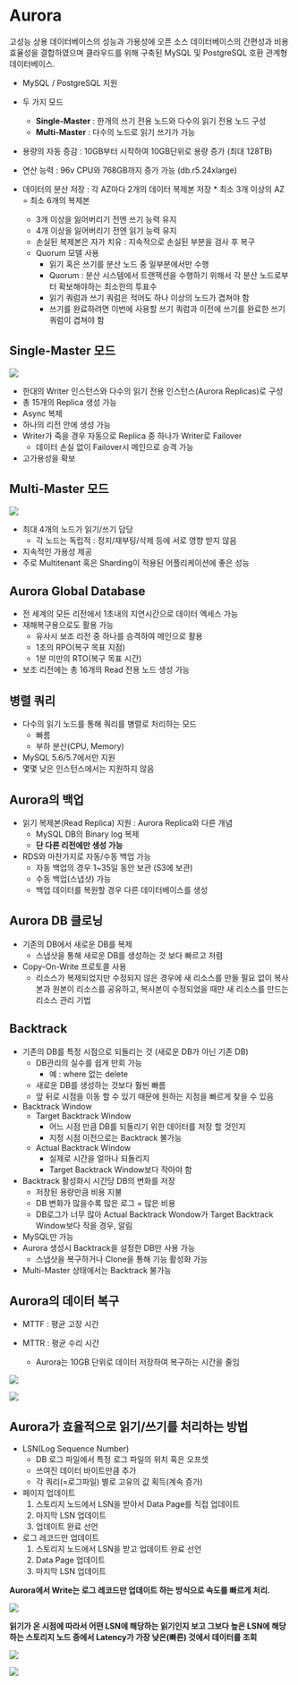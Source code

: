 # Aurora

고성능 상용 데이터베이스의 성능과 가용성에 오픈 소스 데이터베이스의 간편성과 비용 효율성을 결합하였으며 클라우드를 위해 구축된 MySQL 및 PostgreSQL 호환 관계형 데이터베이스.

* MySQL / PostgreSQL 지원
* 두 가지 모드
  * **Single-Master** : 한개의 쓰기 전용 노드와 다수의 읽기 전용 노드 구성
  * **Multi-Master** : 다수의 노드로 읽기 쓰기가 가능

* 용량의 자동 증감 : 10GB부터 시작하여 10GB단위로 용량 증가 (최대 128TB)
* 연산 능력 : 96v CPU와 768GB까지 증가 가능 (db.r5.24xlarge)
* 데이터의 분산 저장 : 각 AZ마다 2개의 데이터 복제본 저장 * 최소 3개 이상의 AZ = 최소 6개의 복제본
  * 3개 이상을 잃어버리기 전엔 쓰기 능력 유지
  * 4개 이상을 잃어버리기 전엔 읽기 능력 유지
  * 손실된 복제본은 자가 치유 : 지속적으로 손실된 부분을 검사 후 복구
  * Quorum 모델 사용
    * 읽기 혹은 쓰기를 분산 노드 중 일부분에서만 수행
    * Quorum : 분산 시스템에서 트랜잭션을 수행하기 위해서 각 분산 노드로부터 확보해야하는 최소한의 투표수
    * 읽기 쿼럼과 쓰기 쿼럼은 적어도 하나 이상의 노드가 겹쳐야 함
    * 쓰기를 완료하려면 이번에 사용할 쓰기 쿼럼과 이전에 쓰기를 완료한 쓰기 쿼럼이 겹쳐야 함

## Single-Master 모드

![](./images/Aurora_아키텍쳐_SingleMaster.png)

* 한대의 Writer 인스턴스와 다수의 읽기 전용 인스턴스(Aurora Replicas)로 구성
* 총 15개의 Replica 생성 가능
* Async 복제
* 하나의 리전 안에 생성 가능
* Writer가 죽을 경우 자동으로 Replica 중 하나가 Writer로 Failover
  * 데이터 손실 없이 Failover시 메인으로 승격 가능
* 고가용성을 확보

## Multi-Master 모드

![](./images/Aurora_아키텍쳐_MultiMaster.png)

* 최대 4개의 노드가 읽기/쓰기 담당
  * 각 노드는 독립적 : 정지/재부팅/삭제 등에 서로 영향 받지 않음
* 지속적인 가용성 제공
* 주로 Multitenant 혹은 Sharding이 적용된 어플리케이션에 좋은 성능

## Aurora Global Database

* 전 세계의 모든 리전에서 1초내의 지연시간으로 데이터 엑세스 가능
* 재해복구용으로도 활용 가능
  * 유사시 보조 리전 중 하나를 승격하여 메인으로 활용
  * 1초의 RPO(복구 목표 지점)
  * 1분 미만의 RTO(복구 목표 시간)
* 보조 리전에는 총 16개의 Read 전용 노드 생성 가능

## 병렬 쿼리

* 다수의 읽기 노드를 통해 쿼리를 병렬로 처리하는 모드
  * 빠름
  * 부하 분산(CPU, Memory)
* MySQL 5.6/5.7에서만 지원
* 몇몇 낮은 인스턴스에서는 지원하지 않음

## Aurora의 백업

* 읽기 복제본(Read Replica) 지원 : Aurora Replica와 다른 개념
  * MySQL DB의 Binary log 복제
  * **단 다른 리전에만 생성 가능**
* RDS와 마찬가지로 자동/수동 백업 가능
  * 자동 백업의 경우 1~35일 동안 보관 (S3에 보관)
  * 수동 백업(스냅샷) 가능
  * 백업 데이터를 복원할 경우 다른 데이터베이스를 생성

## Aurora DB 클로닝

* 기존의 DB에서 새로운 DB를 복제
  * 스냅샷을 통해 새로운 DB를 생성하는 것 보다 빠르고 저렴
* Copy-On-Write 프로토콜 사용
  * 리소스가 복제되었지만 수정되지 않은 경우에 새 리소스를 만들 필요 없이 복사본과 원본이 리소스를 공유하고, 복사본이 수정되었을 때만 새 리소스를 만드는 리소스 관리 기법

## Backtrack

* 기존의 DB를 특정 시점으로 되돌리는 것 (새로운 DB가 아닌 기존 DB)
  * DB관리의 실수를 쉽게 만회 가능
    * 예 : where 없는 delete
  * 새로운 DB를 생성하는 것보다 훨씬 빠름
  * 앞 뒤로 시점을 이동 할 수 있기 때문에 원하는 지점을 빠르게 찾을 수 있음
* Backtrack Window
  * Target Backtrack Window
    * 어느 시점 만큼 DB를 되돌리기 위한 데이터를 저장 할 것인지
    * 지정 시점 이전으로는 Backtrack 불가능
  * Actual Backtrack Window
    * 실제로 시간을 얼마나 되돌리지
    * Target Backtrack Window보다 작아야 함
* Backtrack 활성화시 시간당 DB의 변화를 저장
  * 저장된 용량만큼 비용 지불
  * DB 변화가 많을수록 많은 로그 = 많은 비용
  * DB로그가 너무 많아 Actual Backtrack Wondow가 Target Backtrack Window보다 작을 경우, 알림
* MySQL만 가능
* Aurora 생성시 Backtrack을 설정한 DB만 사용 가능
  * 스냅샷을 복구하거나 Clone을 통해 기능 활성화 가능
* Multi-Master 상태에서는 Backtrack 불가능

## Aurora의 데이터 복구

* MTTF : 평균 고장 시간

* MTTR : 평균 수리 시간
  *  Aurora는 10GB 단위로 데이터 저장하여 복구하는 시간을 줄임

![](./images/Aurora_데이터복구_1.png)

![](./images/Aurora_데이터복구_2.png)

## Aurora가 효율적으로 읽기/쓰기를 처리하는 방법

* LSN(Log Sequence Number)
  * DB 로그 파일에서 특정 로그 파일의 위치 혹은 오프셋
  * 쓰여진 데이터 바이트만큼 추가
  * 각 쿼리(=로그파일) 별로 고유의 값 획득(계속 증가)
* 페이지 업데이트
  1. 스토리지 노드에서 LSN을 받아서 Data Page를 직접 업데이트
  2. 마지막 LSN 업데이트
  3. 업데이트 완료 선언
* 로그 레코드만 업데이트
  1. 스토리지 노드에서 LSN을 받고 업데이트 완료 선언
  2. Data Page 업데이트
  3. 마지막 LSN 업데이트

**Aurora에서 Write는 로그 레코드만 업데이트 하는 방식으로 속도를 빠르게 처리.**

![](./images/Aurora_쓰기.png)

**읽기가 온 시점에 따라서 어떤 LSN에 해당하는 읽기인지 보고 그보다 높은 LSN에 해당하는 스토리지 노드 중에서 Latency가 가장 낮은(빠른) 것에서 데이터를 조회**

![](./images/Aurora_읽기1.png)

![](./images/Aurora_읽기2.png)

